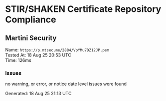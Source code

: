# STIR/SHAKEN Certificate Repository Compliance

## Martini Security

Name: `https://p.mtsec.me/2884/VpYMu7DZ12JP.pem`\
Tested At: 18 Aug 25 20:53 UTC\
Time: 126ms

### Issues

no warning, or error, or notice date level issues were found

Generated: 18 Aug 25 21:13 UTC